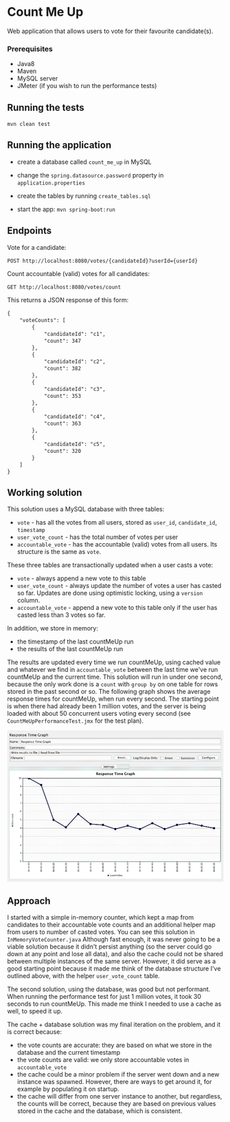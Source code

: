 # Count Me Up

Web application that allows users to vote for their favourite candidate(s).

### Prerequisites

* Java8
* Maven
* MySQL server
* JMeter (if you wish to run the performance tests)


## Running the tests

```
mvn clean test
```

## Running the application

* create a database called `count_me_up` in MySQL

* change the `spring.datasource.password` property in `application.properties`

* create the tables by running `create_tables.sql`

* start the app: `mvn spring-boot:run`

## Endpoints

Vote for a candidate:

```
POST http://localhost:8080/votes/{candidateId}?userId={userId}
```

Count accountable (valid) votes for all candidates:

```
GET http://localhost:8080/votes/count
```

This returns a JSON response of this form:

```
{
    "voteCounts": [
        {
            "candidateId": "c1",
            "count": 347
        },
        {
            "candidateId": "c2",
            "count": 382
        },
        {
            "candidateId": "c3",
            "count": 353
        },
        {
            "candidateId": "c4",
            "count": 363
        },
        {
            "candidateId": "c5",
            "count": 320
        }
    ]
}

```
## Working solution

This solution uses a MySQL database with three tables:
* `vote` - has all the votes from all users, stored as `user_id`, `candidate_id`, `timestamp`
* `user_vote_count` - has the total number of votes per user
* `accountable_vote` - has the accountable (valid) votes from all users. Its structure is the same as `vote`.

These three tables are transactionally updated when a user casts a vote:
* `vote` -  always append a new vote to this table
* `user_vote_count` - always update the number of votes a user has casted so far. Updates are done using optimistic
locking, using a `version` column.
* `accountable_vote` - append a new vote to this table only if the user has casted less than 3 votes so far.

In addition, we store in memory:
* the timestamp of the last countMeUp run
* the results of the last countMeUp run

The results are updated every time we run countMeUp, using cached value and whatever we find in `accountable_vote`
between the last time we've run countMeUp and the current time.
This solution will run in under one second, because the only work done is a `count` with `group by` on one table for rows
stored in the past second or so.
The following graph shows the average response times for countMeUp, when run every second. The starting point is
when there had already been 1 million votes, and the server is being loaded with about 50 concurrent users voting every
second (see `CountMeUpPerformanceTest.jmx` for the test plan).

![Response times for countMeUp](https://github.com/ancaleuca/count-me-up/blob/master/src/test/resources/response_time_graph.png)

## Approach
I started with a simple in-memory counter, which kept a map from candidates to their accountable vote counts and an
additional helper map from users to number of casted votes. You can see this solution in `InMemoryVoteCounter.java`
Although fast enough, it was never going to be a viable solution because it didn't persist anything
(so the server could go down at any point and lose all data), and also the cache could not be shared between multiple instances of the same server.
However, it did serve as a good starting point because it made me think of the database structure I've outlined above, with
the helper `user_vote_count` table.

The second solution, using the database, was good but not performant. When running the performance test for just 1 million
votes, it took 30 seconds to run countMeUp. This made me think I needed to use a cache as well, to speed it up.

The cache + database solution was my final iteration on the problem, and it is correct because:
* the vote counts are accurate: they are based on what we store in the database and the current timestamp
* the vote counts are valid: we only store accountable votes in `accountable_vote`
* the cache could be a minor problem if the server went down and a new instance was spawned. However, there are ways to get
 around it, for example by populating it on startup.
* the cache will differ from one server instance to another, but regardless, the counts will be correct, because they are
based on previous values stored in the cache and the database, which is consistent.
